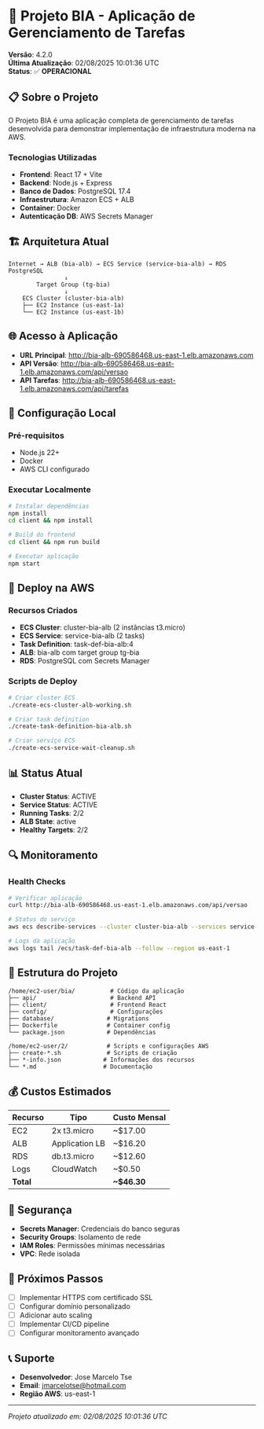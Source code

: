 # 🚀 Projeto BIA - Aplicação de Gerenciamento de Tarefas

**Versão**: 4.2.0  
**Última Atualização**: 02/08/2025 10:01:36 UTC  
**Status**: ✅ **OPERACIONAL**

## 📋 Sobre o Projeto

O Projeto BIA é uma aplicação completa de gerenciamento de tarefas desenvolvida para demonstrar implementação de infraestrutura moderna na AWS.

### **Tecnologias Utilizadas**
- **Frontend**: React 17 + Vite
- **Backend**: Node.js + Express  
- **Banco de Dados**: PostgreSQL 17.4
- **Infraestrutura**: Amazon ECS + ALB
- **Container**: Docker
- **Autenticação DB**: AWS Secrets Manager

## 🏗️ Arquitetura Atual

```
Internet → ALB (bia-alb) → ECS Service (service-bia-alb) → RDS PostgreSQL
                ↓
        Target Group (tg-bia)
                ↓  
    ECS Cluster (cluster-bia-alb)
    ├── EC2 Instance (us-east-1a)
    └── EC2 Instance (us-east-1b)
```

## 🌐 Acesso à Aplicação

- **URL Principal**: http://bia-alb-690586468.us-east-1.elb.amazonaws.com
- **API Versão**: http://bia-alb-690586468.us-east-1.elb.amazonaws.com/api/versao  
- **API Tarefas**: http://bia-alb-690586468.us-east-1.elb.amazonaws.com/api/tarefas

## 🔧 Configuração Local

### **Pré-requisitos**
- Node.js 22+
- Docker
- AWS CLI configurado

### **Executar Localmente**
```bash
# Instalar dependências
npm install
cd client && npm install

# Build do frontend
cd client && npm run build

# Executar aplicação
npm start
```

## 🚀 Deploy na AWS

### **Recursos Criados**
- **ECS Cluster**: cluster-bia-alb (2 instâncias t3.micro)
- **ECS Service**: service-bia-alb (2 tasks)
- **Task Definition**: task-def-bia-alb:4
- **ALB**: bia-alb com target group tg-bia
- **RDS**: PostgreSQL com Secrets Manager

### **Scripts de Deploy**
```bash
# Criar cluster ECS
./create-ecs-cluster-alb-working.sh

# Criar task definition  
./create-task-definition-bia-alb.sh

# Criar serviço ECS
./create-ecs-service-wait-cleanup.sh
```

## 📊 Status Atual

- **Cluster Status**: ACTIVE
- **Service Status**: ACTIVE  
- **Running Tasks**: 2/2
- **ALB State**: active
- **Healthy Targets**: 2/2

## 🔍 Monitoramento

### **Health Checks**
```bash
# Verificar aplicação
curl http://bia-alb-690586468.us-east-1.elb.amazonaws.com/api/versao

# Status do serviço
aws ecs describe-services --cluster cluster-bia-alb --services service-bia-alb --region us-east-1

# Logs da aplicação
aws logs tail /ecs/task-def-bia-alb --follow --region us-east-1
```

## 📁 Estrutura do Projeto

```
/home/ec2-user/bia/          # Código da aplicação
├── api/                     # Backend API
├── client/                  # Frontend React
├── config/                  # Configurações
├── database/               # Migrations
├── Dockerfile              # Container config
└── package.json            # Dependências

/home/ec2-user/2/           # Scripts e configurações AWS
├── create-*.sh             # Scripts de criação
├── *-info.json            # Informações dos recursos
└── *.md                   # Documentação
```

## 💰 Custos Estimados

| Recurso | Tipo | Custo Mensal |
|---------|------|--------------|
| EC2 | 2x t3.micro | ~$17.00 |
| ALB | Application LB | ~$16.20 |
| RDS | db.t3.micro | ~$12.60 |
| Logs | CloudWatch | ~$0.50 |
| **Total** | | **~$46.30** |

## 🔐 Segurança

- **Secrets Manager**: Credenciais do banco seguras
- **Security Groups**: Isolamento de rede
- **IAM Roles**: Permissões mínimas necessárias
- **VPC**: Rede isolada

## 🎯 Próximos Passos

- [ ] Implementar HTTPS com certificado SSL
- [ ] Configurar domínio personalizado  
- [ ] Adicionar auto scaling
- [ ] Implementar CI/CD pipeline
- [ ] Configurar monitoramento avançado

## 📞 Suporte

- **Desenvolvedor**: Jose Marcelo Tse
- **Email**: jmarcelotse@hotmail.com
- **Região AWS**: us-east-1

---
*Projeto atualizado em: 02/08/2025 10:01:36 UTC*
